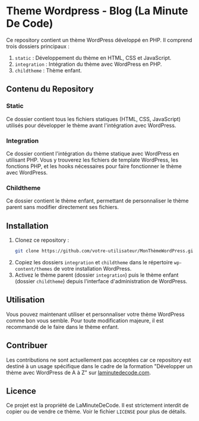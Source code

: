 # Theme Wordpress - Blog (La Minute De Code)

Ce repository contient un thème WordPress développé en PHP. Il comprend trois dossiers principaux :
1. `static` : Développement du thème en HTML, CSS et JavaScript.
2. `integration` : Intégration du thème avec WordPress en PHP.
3. `childtheme` : Thème enfant.

## Contenu du Repository

### Static
Ce dossier contient tous les fichiers statiques (HTML, CSS, JavaScript) utilisés pour développer le thème avant l'intégration avec WordPress.

### Integration
Ce dossier contient l'intégration du thème statique avec WordPress en utilisant PHP. Vous y trouverez les fichiers de template WordPress, les fonctions PHP, et les hooks nécessaires pour faire fonctionner le thème avec WordPress.

### Childtheme
Ce dossier contient le thème enfant, permettant de personnaliser le thème parent sans modifier directement ses fichiers.

## Installation

1. Clonez ce repository :
    ```bash
    git clone https://github.com/votre-utilisateur/MonThèmeWordPress.git
    ```
2. Copiez les dossiers `integration` et `childtheme` dans le répertoire `wp-content/themes` de votre installation WordPress.
3. Activez le thème parent (dossier `integration`) puis le thème enfant (dossier `childtheme`) depuis l'interface d'administration de WordPress.

## Utilisation

Vous pouvez maintenant utiliser et personnaliser votre thème WordPress comme bon vous semble. Pour toute modification majeure, il est recommandé de le faire dans le thème enfant.

## Contribuer

Les contributions ne sont actuellement pas acceptées car ce repository est destiné à un usage spécifique dans le cadre de la formation "Développer un thème avec WordPress de A à Z" sur [laminutedecode.com](https://laminutedecode.com).

## Licence

Ce projet est la propriété de LaMinuteDeCode. Il est strictement interdit de copier ou de vendre ce thème. Voir le fichier `LICENSE` pour plus de détails.
